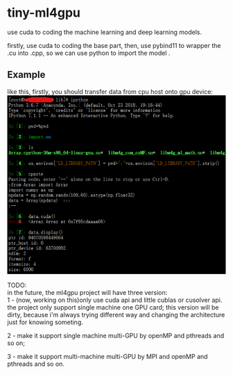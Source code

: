 # tiny-ml4gpu
use cuda to coding the machine learning and deep learning models.  

firstly, use cuda to coding the base part, then, use pybind11 to wrapper the .cu into .cpp, so we can use python to import the model .

## Example
like this, firstly, you should transfer data from cpu host onto gpu device:  
![](./img/array.png)

TODO:  
in the future, the ml4gpu project will have three version:  
1 - (now, working on this)only use cuda api and little cublas or cusolver api. the project only support single machine one GPU card; this version will be dirty, because i'm always trying different way and changing the architecture just for knowing someting.
    
2 - make it support single machine multi-GPU by openMP and pthreads and so on;    

3 - make it support multi-machine multi-GPU by MPI and openMP and pthreads and so on.   
